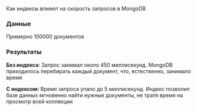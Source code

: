 Как индексы влияют на скорость запросов в MongoDB

### Данные

Примерно 100000 документов

### Результаты

**Без индекса:** Запрос занимал около 450 миллисекунд. MongoDB приходилось перебирать каждый документ, что, естественно, занимало время

**С индексом:** Время запроса упало до 5 миллисекунд. Индекс позволил базе данных мгновенно найти нужные документы, не тратя время на просмотр всей коллекции
